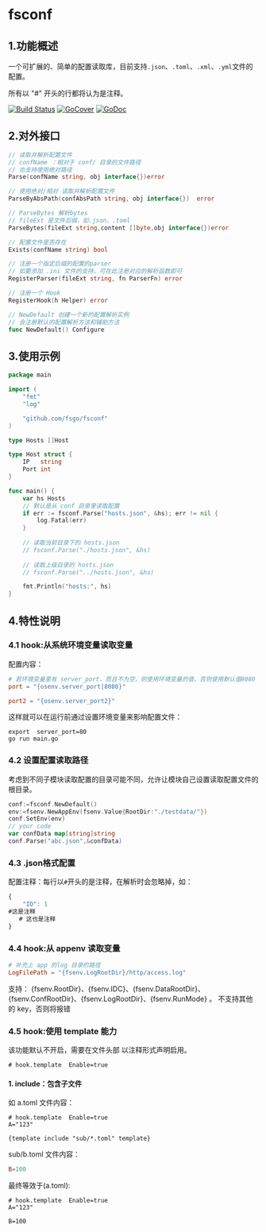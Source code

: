 # fsconf
## 1.功能概述
一个可扩展的、简单的配置读取库，目前支持`.json`、`.toml`、`.xml`、`.yml`文件的配置。  

所有以 "#" 开头的行都将认为是注释。


[![Build Status](https://travis-ci.org/fsgo/fsconf.png?branch=master)](https://travis-ci.org/fsgo/fsconf)
[![GoCover](https://gocover.io/_badge/github.com/fsgo/fsconf)](https://gocover.io/github.com/fsgo/fsconf)
[![GoDoc](https://godoc.org/github.com/fsgo/fsconf?status.svg)](https://godoc.org/github.com/fsgo/fsconf)


## 2.对外接口
```go
// 读取并解析配置文件
// confName ：相对于 conf/ 目录的文件路径
// 也支持使用绝对路径
Parse(confName string, obj interface{})error

// 使用绝对/相对 读取并解析配置文件
ParseByAbsPath(confAbsPath string, obj interface{})  error

// ParseBytes 解析bytes
// fileExt 是文件后缀，如.json、.toml
ParseBytes(fileExt string,content []byte,obj interface{})error

// 配置文件是否存在
Exists(confName string) bool

// 注册一个指定后缀的配置的parser
// 如要添加 .ini 文件的支持，可在此注册对应的解析函数即可
RegisterParser(fileExt string, fn ParserFn) error

// 注册一个 Hook
RegisterHook(h Helper) error
```

```go
// NewDefault 创建一个新的配置解析实例
// 会注册默认的配置解析方法和辅助方法
func NewDefault() Configure 
```

## 3.使用示例

```go
package main

import (
	"fmt"
	"log"

	"github.com/fsgo/fsconf"
)

type Hosts []Host

type Host struct {
	IP   string
	Port int
}

func main() {
	var hs Hosts
    // 默认是从 conf 目录里读取配置
	if err := fsconf.Parse("hosts.json", &hs); err != nil {
		log.Fatal(err)
	}
	
	// 读取当前目录下的 hosts.json
	// fsconf.Parse("./hosts.json", &hs)
	
	// 读取上级目录的 hosts.json
	// fsconf.Parse("../hosts.json", &hs)

	fmt.Println("hosts:", hs)
}

```

## 4.特性说明

###  4.1 hook:从系统环境变量读取变量
配置内容：
```toml
# 若环境变量里有 server_port，而且不为空，则使用环境变量的值，否则使用默认值8080
port = "{osenv.server_port|8080}"

port2 = "{osenv.server_port2}"
```
这样就可以在运行前通过设置环境变量来影响配置文件：
```
export  server_port=80
go run main.go
```

### 4.2 设置配置读取路径
考虑到不同子模块读取配置的目录可能不同，允许让模块自己设置读取配置文件的根目录。
```go
conf:=fsconf.NewDefault()
env:=fsenv.NewAppEnv(fsenv.Value{RootDir:"./testdata/"})
conf.SetEnv(env)
// your code
var confData map[string]string
conf.Parse("abc.json",&confData)
```

### 4.3 .json格式配置
配置注释：每行以`#`开头的是注释，在解析时会忽略掉，如：
```javascript
{
    "ID": 1
#这是注释
   # 这也是注释
}
```


###  4.4 hook:从 appenv 读取变量
```toml
# 补充上 app 的log 目录的路径
LogFilePath = "{fsenv.LogRootDir}/http/access.log"
```

支持：
{fsenv.RootDir}、{fsenv.IDC}、{fsenv.DataRootDir}、
{fsenv.ConfRootDir}、{fsenv.LogRootDir}、{fsenv.RunMode} 。
不支持其他的 key，否则将报错

###  4.5 hook:使用 template 能力
该功能默认不开启，需要在文件头部 以注释形式声明启用。
```
# hook.template  Enable=true
```

#### 1. include：包含子文件
如 a.toml 文件内容：
```
# hook.template  Enable=true
A="123"

{template include "sub/*.toml" template}
```
sub/b.toml 文件内容：
```toml
B=100
```
最终等效于(a.toml):
```
# hook.template  Enable=true
A="123"

B=100
```